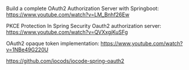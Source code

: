 
Build a complete OAuth2 Authorization Server with Springboot:
https://www.youtube.com/watch?v=LM_Bnhf26Ew

PKCE Protection In Spring Security Oauth2 authorization server:
https://www.youtube.com/watch?v=QVXxgjKuSFg

OAuth2 opaque token implementation:
https://www.youtube.com/watch?v=1NBe49G220U



https://github.com/iocods/iocode-spring-oauth2